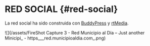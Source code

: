 # RED SOCIAL {#red-social}

La red social ha sido construida con [BuddyPress](https://buddypress.org/) y [rtMedia](https://rtmedia.io/).

![](/assets/FireShot Capture 3 - Red Municipio al Día – Just another Minicipi_ - https___red.municipioaldia.com_.png)

